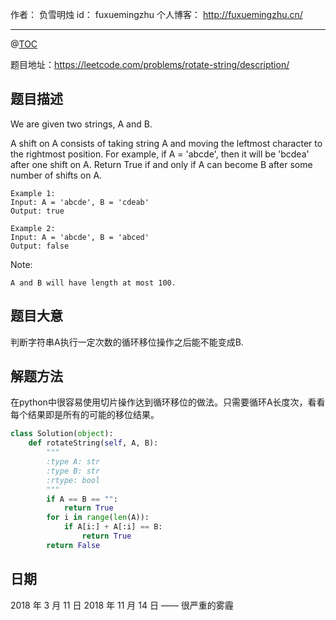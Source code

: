 
作者： 负雪明烛
id：	fuxuemingzhu
个人博客：	http://fuxuemingzhu.cn/

---
@[TOC](目录)

题目地址：https://leetcode.com/problems/rotate-string/description/

## 题目描述

We are given two strings, A and B.

A shift on A consists of taking string A and moving the leftmost character to the rightmost position. For example, if A = 'abcde', then it will be 'bcdea' after one shift on A. Return True if and only if A can become B after some number of shifts on A.

    Example 1:
    Input: A = 'abcde', B = 'cdeab'
    Output: true
    
    Example 2:
    Input: A = 'abcde', B = 'abced'
    Output: false
    
Note:
    
    A and B will have length at most 100.

## 题目大意

判断字符串A执行一定次数的循环移位操作之后能不能变成B.

## 解题方法

在python中很容易使用切片操作达到循环移位的做法。只需要循环A长度次，看看每个结果即是所有的可能的移位结果。

```python
class Solution(object):
    def rotateString(self, A, B):
        """
        :type A: str
        :type B: str
        :rtype: bool
        """
        if A == B == "":
            return True
        for i in range(len(A)):
            if A[i:] + A[:i] == B:
                return True
        return False
```

## 日期

2018 年 3 月 11 日 
2018 年 11 月 14 日 —— 很严重的雾霾

  [1]: https://leetcode.com/static/images/problemset/8-queens.png
